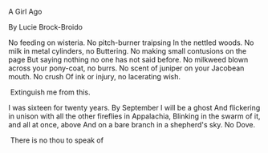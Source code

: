 A Girl Ago

 

By  Lucie Brock-Broido

 

 

No feeding on wisteria. No pitch-burner traipsing In the nettled woods. No milk in metal cylinders, no Buttering. No making small contusions on the page But saying nothing no one has not said before. No milkweed blown across your pony-coat, no burrs. No scent of juniper on your Jacobean mouth. No crush Of ink or injury, no lacerating wish.

​                                                                                                                                                                                           Extinguish me from this.

I was sixteen for twenty years. By September I will be a ghost And flickering in unison with all the other fireflies in Appalachia, Blinking in the swarm of it, and all at once, above And on a bare branch in a shepherd's sky. No Dove. 

​                                                                                                                                                                                     There is no thou to speak of